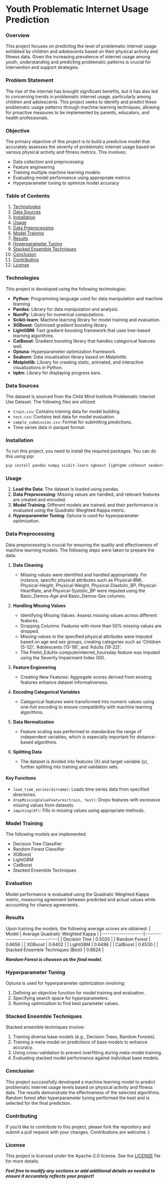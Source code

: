 # Youth Problematic Internet Usage Prediction

### Overview
This project focuses on predicting the level of problematic internet usage exhibited by children and adolescents based on their physical activity and fitness data. Given the increasing prevalence of internet usage among youth, understanding and predicting problematic patterns is crucial for intervention and support strategies.

### Problem Statement
The rise of the internet has brought significant benefits, but it has also led to concerning trends in problematic internet usage, particularly among children and adolescents. This project seeks to identify and predict these problematic usage patterns through machine learning techniques, allowing for proactive measures to be implemented by parents, educators, and health professionals.

### Objective
The primary objective of this project is to build a predictive model that accurately assesses the severity of problematic internet usage based on various physical activity and fitness metrics. This involves:
- Data collection and preprocessing
- Feature engineering
- Training multiple machine learning models
- Evaluating model performance using appropriate metrics
- Hyperparameter tuning to optimize model accuracy

### Table of Contents
1. [Technologies](#technologies)
2. [Data Sources](#data-sources)
3. [Installation](#installation)
4. [Usage](#usage)
5. [Data Preprocessing](#data-preprocessing)
6. [Model Training](#model-training)
7. [Results](#results)
8. [Hyperparameter Tuning](#hyperparameter-tuning)
9. [Stacked Ensemble Techniques](#stacked-ensemble-techniques)
10. [Conclusion](#conclusion)
11. [Contributing](#contributing)
12. [License](#license)

### Technologies
This project is developed using the following technologies:
- **Python**: Programming language used for data manipulation and machine learning.
- **Pandas**: Library for data manipulation and analysis.
- **NumPy**: Library for numerical computations.
- **Scikit-learn**: Machine learning library for model training and evaluation.
- **XGBoost**: Optimized gradient boosting library.
- **LightGBM**: Fast gradient boosting framework that uses tree-based learning algorithms.
- **CatBoost**: Gradient boosting library that handles categorical features well.
- **Optuna**: Hyperparameter optimization framework.
- **Seaborn**: Data visualization library based on Matplotlib.
- **Matplotlib**: Library for creating static, animated, and interactive visualizations in Python.
- **tqdm**: Library for displaying progress bars.

### Data Sources
The dataset is sourced from the Child Mind Institute Problematic Internet Use Dataset. The following files are utilized:
- `train.csv`: Contains training data for model building.
- `test.csv`: Contains test data for model evaluation.
- `sample_submission.csv`: Format for submitting predictions.
- Time series data in parquet format.

### Installation
To run this project, you need to install the required packages. You can do this using pip:

```bash
pip install pandas numpy scikit-learn xgboost lightgbm catboost seaborn matplotlib optuna tqdm
```

### Usage
1. **Load the Data**: The dataset is loaded using pandas.
2. **Data Preprocessing**: Missing values are handled, and relevant features are created and encoded.
3. **Model Training**: Different models are trained, and their performance is evaluated using the Quadratic Weighted Kappa metric.
4. **Hyperparameter Tuning**: Optuna is used for hyperparameter optimization.


### Data Preprocessing
Data preprocessing is crucial for ensuring the quality and effectiveness of machine learning models. The following steps were taken to prepare the data:
1. **Data Cleaning**
   - Missing values were identified and handled appropriately. For instance, specific physical attributes such as Physical-BMI, Physical-Height, Physical-Weight, Physical-Diastolic_BP, Physical-HeartRate, and Physical-Systolic_BP were imputed using the Basic_Demos-Age and Basic_Demos-Sex columns.

2. **Handling Missing Values**
   - Identifying Missing Values: Assess missing values across different features.
   - Dropping Columns: Features with more than 50% missing values are dropped.
   -	Missing values in the specified physical attributes were imputed based on age and sex groups, creating categories such as ‘Children (5-12)’, ‘Adolescents (13-18)’, and ‘Adults (19-22)’.
	 -	The PreInt_EduHx-computerinternet_hoursday feature was imputed using the Severity Impairment Index (SII).

3. **Feature Engineering**
   - Creating New Features: Aggregate scores derived from existing features enhance dataset informativeness.
     
4. **Encoding Categorical Variables**
   - Categorical features were transformed into numeric values using one-hot encoding to ensure compatibility with machine learning algorithms.

5. **Data Normalization**
   - Feature scaling was performed to standardize the range of independent variables, which is especially important for distance-based algorithms.
     
6. **Splitting Data**
   - The dataset is divided into features (X) and target variable (y), further splitting into training and validation sets.

#### Key Functions
- `load_time_series(dirname)`: Loads time series data from specified directories.
- `dropMissingValueFeatures(train, test)`: Drops features with excessive missing values from datasets.
- `imputing(df)`: Fills in missing values using appropriate methods.

### Model Training
The following models are implemented:
- Decision Tree Classifier
- Random Forest Classifier
- XGBoost
- LightGBM
- CatBoost
- Stacked Ensemble Techniques

### Evaluation
Model performance is evaluated using the Quadratic Weighted Kappa metric, measuring agreement between predicted and actual values while accounting for chance agreements.

### Results
Upon training the models, the following average scores are obtained:
| Model               | Average Quadratic Weighted Kappa |
|---------------------|----------------------------------|
| Decision Tree       | 0.5020                           |
| Random Forest       | 0.6656                           |
| XGBoost             | 0.6402                           |
| LightGBM            | 0.6486                           |
| CatBoost            | 0.6530                           |
| Stacked Ensemble Techniques (Best)            | 0.6624                           |

***Random Forest is choosen as the final model.***


### Hyperparameter Tuning
Optuna is used for hyperparameter optimization involving:
1. Defining an objective function for model training and evaluation.
2. Specifying search space for hyperparameters.
3. Running optimization to find best parameter values.

### Stacked Ensemble Techniques
Stacked ensemble techniques involve:
1. Training diverse base models (e.g., Decision Trees, Random Forests).
2. Training a meta-model on predictions of base models to enhance accuracy.
3. Using cross-validation to prevent overfitting during meta-model training.
4. Evaluating stacked model performance against individual base models.

### Conclusion
This project successfully developed a machine learning model to predict problematic internet usage levels based on physical activity and fitness data. The results demonstrate the effectiveness of the selected algorithms. Random forest after hyperparameter tuning performed the best and is selected for the final prediction.

### Contributing
If you’d like to contribute to this project, please fork the repository and submit a pull request with your changes. Contributions are welcome :) 

### License
This project is licensed under the Apache-2.0 license. See the [LICENSE](LICENSE) file for more details.


***Feel free to modify any sections or add additional details as needed to ensure it accurately reflects your project!***
